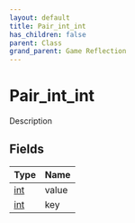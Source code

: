 ```yaml
---
layout: default
title: Pair_int_int
has_children: false
parent: Class
grand_parent: Game Reflection
---
```

# Pair_int_int
Description 

## Fields

| Type | Name |
|:-------------|:--------------|
| [int](/docs/game-reflection/enums/int) | value |
| [int](/docs/game-reflection/enums/int) | key |


